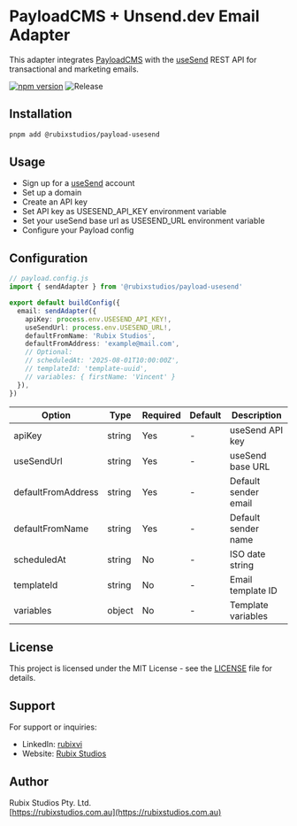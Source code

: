 # PayloadCMS + Unsend.dev Email Adapter

This adapter integrates [PayloadCMS](https://payloadcms.com) with the [useSend](https://usesend.com) REST API for transactional and marketing emails.

[![npm version](https://img.shields.io/npm/v/@rubixstudios/payload-usesend.svg)](https://www.npmjs.com/package/@rubixstudios/payload-usesend)
![Release](https://github.com/rubix-studios-pty-ltd/payload-usesend/actions/workflows/release.yml/badge.svg)

## Installation

```sh
pnpm add @rubixstudios/payload-usesend
```

## Usage

- Sign up for a [useSend](https://usesend.com) account
- Set up a domain
- Create an API key
- Set API key as USESEND_API_KEY environment variable
- Set your useSend base url as USESEND_URL environment variable
- Configure your Payload config

## Configuration

```ts
// payload.config.js
import { sendAdapter } from '@rubixstudios/payload-usesend'

export default buildConfig({
  email: sendAdapter({
    apiKey: process.env.USESEND_API_KEY!,
    useSendUrl: process.env.USESEND_URL!,
    defaultFromName: 'Rubix Studios',
    defaultFromAddress: 'example@mail.com',
    // Optional:
    // scheduledAt: '2025-08-01T10:00:00Z',
    // templateId: 'template-uuid',
    // variables: { firstName: 'Vincent' }
  }),
})
```

| Option             | Type   | Required | Default | Description          |
|--------------------|--------|----------|---------|----------------------|
| apiKey             | string | Yes      | -       | useSend API key      |
| useSendUrl         | string | Yes      | -       | useSend base URL     |
| defaultFromAddress | string | Yes      | -       | Default sender email |
| defaultFromName    | string | Yes      | -       | Default sender name  |
| scheduledAt        | string | No       | -       | ISO date string      |
| templateId         | string | No       | -       | Email template ID    |
| variables          | object | No       | -       | Template variables   |

## License

This project is licensed under the MIT License - see the [LICENSE](LICENSE) file for details.

## Support

For support or inquiries:

- LinkedIn: [rubixvi](https://www.linkedin.com/in/rubixvi/)
- Website: [Rubix Studios](https://rubixstudios.com.au)

## Author

Rubix Studios Pty. Ltd.  
[https://rubixstudios.com.au](https://rubixstudios.com.au)
